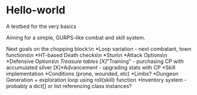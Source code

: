 # Hello-world
A testbed for the very basics

Aiming for a simple, GURPS-like combat and skill system.

Next goals on the chopping block:\n
	*Loop variation - next combatant, town functions\n
	*HT-based Death checks\n
	*Stun\n
	*Attack Options\n
	*Defensive Options\n
	*Treasure tables
	[X]*"Training" - purchasing CP with accumulated silver
	[X]*Advancement - upgrading stats with CP
	*Skill implementation
	*Conditions (prone, wounded, etc)
	*Limbs?
	*Dungeon Generation + exploration loop using roll(skill) function
	*Inventory system - probably a dict[] or list referencing class instances?
